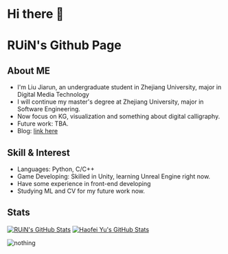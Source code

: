 # Hi there 👋
# RUiN's Github Page

## About ME

- I'm Liu Jiarun, an undergraduate student in Zhejiang University, major in Digital Media Technology
- I will continue my master's degree at Zhejiang University, major in Software Engineering.
- Now focus on KG, visualization and something about digital calligraphy.
- Future work: TBA.
- Blog: [link here](http://www.ruin.net.cn)



## Skill & Interest

- Languages: Python, C/C++
- Game Developing: Skilled in Unity, learning Unreal Engine right now.
- Have some experience in front-end developing
- Studying ML and CV for my future work now.



## Stats

<a href="https://github.com/RUiN-jiarun/RUiN-jiarun">
  <img align="center" src="https://github-readme-stats.vercel.app/api/top-langs/?username=RUiN-jiarun&layout=compact&hide=html,css,less,javascript" alt="RUiN's GitHub Stats" /></a>

<a href="https://github.com/RUiN-jiarun">
  <img align="center" src="https://github-readme-stats.vercel.app/api?username=RUiN-jiarun&show_icons=true&line_height=27&count_private=true&title_color=6aa6f8" alt="Haofei Yu's GitHub Stats" /></a>

![nothing](https://visitor-badge.laobi.icu/badge?page_id=RUiN-jiarun)


